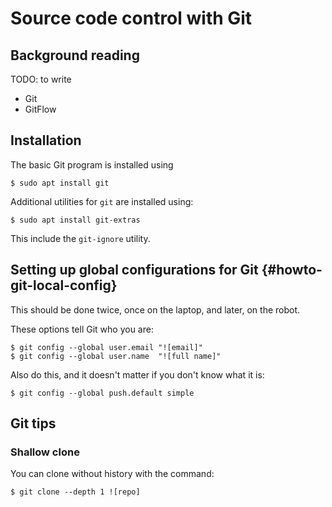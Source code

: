 # Source code control with Git

## Background reading

TODO: to write

- Git
- GitFlow

## Installation


The basic Git program is installed using

    $ sudo apt install git

Additional utilities for `git` are installed using:

    $ sudo apt install git-extras

This include the `git-ignore` utility.


## Setting up global configurations for Git  {#howto-git-local-config}

This should be done twice, once on the laptop, and later, on the robot.

These options tell Git who you are:

    $ git config --global user.email "![email]"
    $ git config --global user.name  "![full name]"

Also do this, and it doesn't matter if you don't know what it is:

    $ git config --global push.default simple

## Git tips

### Shallow clone

You can clone without history with the command:

    $ git clone --depth 1 ![repo]
